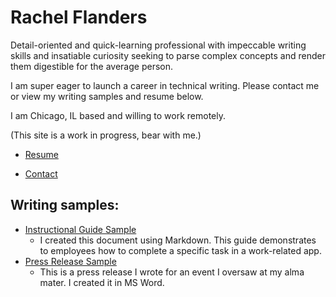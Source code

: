 <h1> Rachel Flanders</h1>
Detail-oriented and quick-learning professional with impeccable writing skills and insatiable curiosity seeking to parse complex concepts and render them digestible for the average person. 
<p></p>
I am super eager to launch a career in technical writing. Please contact me or view my writing samples and resume below. <p></p>

I am Chicago, IL based and willing to work remotely.

(This site is a work in progress, bear with me.)

* <a href="https://docs.google.com/document/d/e/2PACX-1vTIRh03h2Wy7hYXQq31OL60RmJqYKwmTeldgaUTTSYY3L75WoAMx9MIZj64E18TIKHIVhLDt9llh32p/pub"> Resume</a> <br>

* <a href="mailto:rachelnflanders@gmail.com">Contact</a> <br>

<h2> Writing samples: </h2>

* <a href="https://docs.google.com/document/d/e/2PACX-1vSi1s6Uy_EkhRaPWA3Z25A9nT06AiPp_zphrVRaqjaVEe0ZShfu50epc6vzxviQYCJs6XPynfIgI-Et/pub"> Instructional Guide Sample</a> <br>
  * I created this document using Markdown. This guide demonstrates to employees how to complete a specific task in a work-related app.
* <a href="https://macaulay.cuny.edu/press/Roiphe-Violet-Hour-PressRel.pdf"> Press Release Sample</a> 
  * This is a press release I wrote for an event I oversaw at my alma mater. I created it in MS Word.


